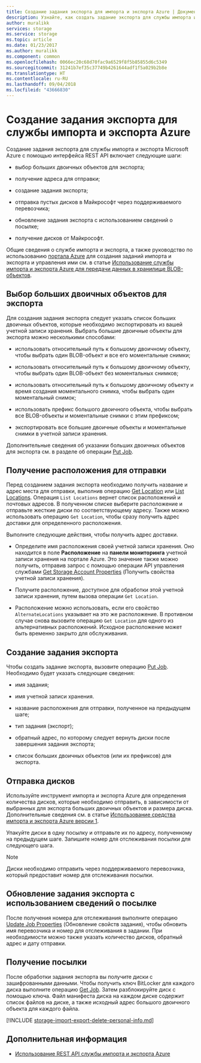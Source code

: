 ```yaml
---
title: Создание задания экспорта для импорта и экспорта Azure | Документация Майкрософт
description: Узнайте, как создать задание экспорта для службы импорта и экспорта Microsoft Azure.
author: muralikk
services: storage
ms.service: storage
ms.topic: article
ms.date: 01/23/2017
ms.author: muralikk
ms.component: common
ms.openlocfilehash: 0066ec20c68d70fac9a6529f8f5b85855d6c5349
ms.sourcegitcommit: 31241b7ef35c37749b4261644adf1f5a029b2b8e
ms.translationtype: HT
ms.contentlocale: ru-RU
ms.lasthandoff: 09/04/2018
ms.locfileid: "43666830"
---
```

# <a name="creating-an-export-job-for-the-azure-importexport-service"></a>Создание задания экспорта для службы импорта и экспорта Azure
Создание задания экспорта для службы импорта и экспорта Microsoft Azure с помощью интерфейса REST API включает следующие шаги:

-   выбор больших двоичных объектов для экспорта;

-   получение адреса для отправки;

-   создание задания экспорта;

-   отправка пустых дисков в Майкрософт через поддерживаемого перевозчика;

-   обновление задания экспорта с использованием сведений о посылке;

-   получение дисков от Майкрософт.

 Общие сведения о службе импорта и экспорта, а также руководство по использованию [портала Azure](https://portal.azure.com/) для создания заданий импорта и экспорта и управления ими см. в статье [Использование службы импорта и экспорта Azure для передачи данных в хранилище BLOB-объектов](storage-import-export-service.md).

## <a name="selecting-blobs-to-export"></a>Выбор больших двоичных объектов для экспорта
 Для создания задания экспорта следует указать список больших двоичных объектов, которые необходимо экспортировать из вашей учетной записи хранения. Выбрать большие двоичные объекты для экспорта можно несколькими способами:

-   использовать относительный путь к большому двоичному объекту, чтобы выбрать один BLOB-объект и все его моментальные снимки;

-   использовать относительный путь к большому двоичному объекту, чтобы выбрать один BLOB-объект без моментальных снимков;

-   использовать относительный путь к большому двоичному объекту и время создания моментального снимка, чтобы выбрать один моментальный снимок;

-   использовать префикс большого двоичного объекта, чтобы выбрать все BLOB-объекты и моментальные снимки с этим префиксом;

-   экспортировать все большие двоичные объекты и моментальные снимки в учетной записи хранения.

 Дополнительные сведения об указании больших двоичных объектов для экспорта см. в разделе об операции [Put Job](/rest/api/storageimportexport/jobs#Jobs_CreateOrUpdate).

## <a name="obtaining-your-shipping-location"></a>Получение расположения для отправки
Перед созданием задания экспорта необходимо получить название и адрес места для отправки, выполнив операцию [Get Location](https://portal.azure.com) или [List Locations](https://docs.microsoft.com/rest/api/storageimportexport/locations/list). Операция `List Locations` вернет список расположений и почтовых адресов. В полученном списке выберите расположение и отправьте жесткие диски по соответствующему адресу. Также можно использовать операцию `Get Location`, чтобы сразу получить адрес доставки для определенного расположения.

Выполните следующие действия, чтобы получить адрес доставки.

-   Определите имя расположения своей учетной записи хранения. Оно находится в поле **Расположение** на **панели мониторинга** учетной записи хранения на портале Azure. Это значение также можно получить, отправив запрос с помощью операции API управления службами [Get Storage Account Properties](/rest/api/storagerp/storageaccounts#StorageAccounts_GetProperties) (Получить свойства учетной записи хранения).

-   Получите расположение, доступное для обработки этой учетной записи хранения, путем вызова операции `Get Location`.

-   Расположение можно использовать, если его свойство `AlternateLocations` указывает на это же расположение. В противном случае снова вызовите операцию `Get Location` для одного из альтернативных расположений. Исходное расположение может быть временно закрыто для обслуживания.

## <a name="creating-the-export-job"></a>Создание задания экспорта
 Чтобы создать задание экспорта, вызовите операцию [Put Job](/rest/api/storageimportexport/jobs#Jobs_CreateOrUpdate). Необходимо будет указать следующие сведения:

-   имя задания;

-   имя учетной записи хранения.

-   название расположения для отправки, полученное на предыдущем шаге;

-   тип задания (экспорт);

-   обратный адрес, по которому следует вернуть диски после завершения задания экспорта;

-   список больших двоичных объектов (или их префиксов) для экспорта.

## <a name="shipping-your-drives"></a>Отправка дисков
 Используйте инструмент импорта и экспорта Azure для определения количества дисков, которые необходимо отправить, в зависимости от выбранных для экспорта больших двоичных объектов и размера диска. Дополнительные сведения см. в статье [Использование средства импорта и экспорта Azure версии 1](storage-import-export-tool-how-to-v1.md).

 Упакуйте диски в одну посылку и отправьте их по адресу, полученному на предыдущем шаге. Запишите номер для отслеживания посылки для следующего шага.

> [!NOTE]
>  Диски необходимо отправить через поддерживаемого перевозчика, который предоставит номер для отслеживания посылки.

## <a name="updating-the-export-job-with-your-package-information"></a>Обновление задания экспорта с использованием сведений о посылке
 После получения номера для отслеживания выполните операцию [Update Job Properties](/rest/api/storageimportexport/jobs#Jobs_Update) (Обновление свойств задания), чтобы обновить имя перевозчика и номер для отслеживания в задании. При необходимости можно также указать количество дисков, обратный адрес и дату отправки.

## <a name="receiving-the-package"></a>Получение посылки
 После обработки задания экспорта вы получите диски с зашифрованными данными. Чтобы получить ключ BitLocker для каждого диска выполните операцию [Get Job](/rest/api/storageimportexport/jobs#Jobs_Get). Затем разблокируйте диск с помощью ключа. Файл манифеста диска на каждом диске содержит список файлов на диске, а также исходный адрес большого двоичного объекта для каждого файла.

[!INCLUDE [storage-import-export-delete-personal-info.md](../../../includes/storage-import-export-delete-personal-info.md)]

## <a name="next-steps"></a>Дополнительная информация

* [Использование REST API службы импорта и экспорта Azure](storage-import-export-using-the-rest-api.md)
